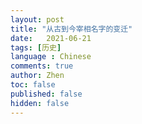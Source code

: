 ```yaml
---
layout: post
title: "从古到今宰相名字的变迁"
date:   2021-06-21
tags: [历史]
language : Chinese
comments: true
author: Zhen
toc: false
published: false
hidden: false
---
```


<!--stackedit_data:
eyJoaXN0b3J5IjpbMTcyNzgwODU0Ml19
-->